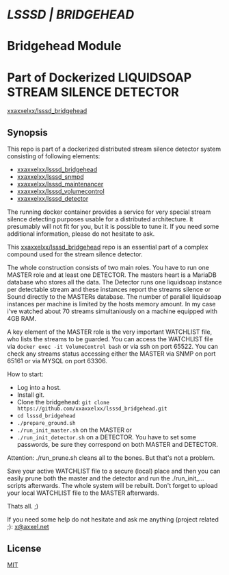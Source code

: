 # ***LSSSD | BRIDGEHEAD***
# Bridgehead Module
# Part of Dockerized LIQUIDSOAP STREAM SILENCE DETECTOR

[xxaxxelxx/lsssd_bridgehead](https://index.docker.io/u/xxxaxxelxx/lsssd_bridgehead)

## Synopsis
This repo is part of a dockerized distributed stream silence detector system consisting of following elements:
* [xxaxxelxx/lsssd_bridgehead](https://github.com/xxaxxelxx/lsssd_bridgehead)
* [xxaxxelxx/lsssd_snmpd](https://github.com/xxaxxelxx/lsssd_snmpd)
* [xxaxxelxx/lsssd_maintenancer](https://github.com/xxaxxelxx/lsssd_maintenancer)
* [xxaxxelxx/lsssd_volumecontrol](https://github.com/xxaxxelxx/lsssd_volumecontrol)
* [xxaxxelxx/lsssd_detector](https://github.com/xxaxxelxx/lsssd_detector)

The running docker container provides a service for very special stream silence detecting purposes usable for a distributed architecture.
It presumably will not fit for you, but it is possible to tune it. If you need some additional information, please do not hesitate to ask.

This [xxaxxelxx/lsssd_bridgehead](https://github.com/xxaxxelxx/lsssd_bridgehead) repo is an essential part of a complex compound used for the stream silence detector.

The whole construction consists of two main roles.
You have to run one MASTER role and at least one DETECTOR.
The masters heart is a MariaDB database who stores all the data. The Detector runs one liquidsoap instance per detectable stream and these instances report the streams silence or Sound 
directly to the MASTERs database. The number of parallel liquidsoap instances per machine is limited by the hosts memory amount. In my case i've watched about 70 streams simultaniously on a machine equipped with 4GB RAM.

A key element of the MASTER role is the very important WATCHLIST file, who lists the streams to be guarded. You can access the WATCHLIST file via 
```docker exec -it VolumeControl bash``` or via ssh on port 65522.
You can check any streams status accessing either the MASTER via SNMP on port 65161 or via MYSQL on port 63306.

How to start:
* Log into a host.
* Install git.
* Clone the bridgehead: ```git clone https://github.com/xxaxxelxx/lsssd_bridgehead.git```
* ```cd lsssd_bridgehead```
* ```./prepare_ground.sh```
* ```./run_init_master.sh``` on the MASTER or
* ```./run_init_detector.sh``` on a DETECTOR.
You have to set some passwords, be sure they correspond on both MASTER and DETECTOR.

Attention: ./run_prune.sh cleans all to the bones. But that's not a problem.

Save your active WATCHLIST file to a secure (local) place and then you can easily prune both the master and the detector and run the ./run_init_... scripts afterwards. The whole system will be rebuilt.
Don't forget to upload your local WATCHLIST file to the MASTER afterwards.

Thats all. ;)

If you need some help do not hesitate and ask me anything (project related ;): x@axxel.net

## License

[MIT](https://github.com/xxaxxelxx/lsssd_bridgehead/blob/master/LICENSE.md)

